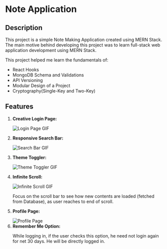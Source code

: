 <h1>Note Application</h1>

<h2>Description</h2>
<p>This project is a simple Note Making Application created using MERN Stack. The main motive behind developing this project was to learn full-stack web application development using MERN Stack.</p>
<p>
    This project helped me learn the fundamentals of: 
    <ul>
        <li>React Hooks</li>
        <li>MongoDB Schema and Validations</li>
        <li>API Versioning</li>
        <li>Modular Design of a Project</li>
        <li>Cryptography(Single-Key and Two-Key)</li>
    </ul>
</p>

<h2>Features</h2>
<ol>
    <li>
        <p>
            <b>Creative Login Page:</b>
        </p>
        <img src="https://github.com/aayush7908/Note-Application/assets/116342742/beb2a136-f562-428d-821d-6696753cdd11" alt="Login Page GIF" title="Login Page GIF" />
    </li>
    <li>
        <p>
            <b>Responsive Search Bar:</b>
        </p>
        <img src="https://github.com/aayush7908/Note-Application/assets/116342742/ce3922e4-04d6-4ed2-b84d-d521fde58094" alt="Search Bar GIF" title="Search Bar GIF" />
    </li>
    <li>
        <p>
            <b>Theme Toggler:</b>
        </p>
        <img src="https://github.com/aayush7908/Note-Application/assets/116342742/a8867503-f19a-44b2-96aa-9b38687b0d0b" alt="Theme Toggler GIF" title="Theme Toggler GIF" />
    </li>
    <li>
        <p>
            <b>Infinite Scroll:</b>
        </p>
        <img src="https://github.com/aayush7908/Note-Application/assets/116342742/3f7eafb4-097c-43c7-b0c1-868a3a9781bc" alt="Infinite Scroll GIF" title="Infinite Scroll GIF" />
        <p>Focus on the scroll bar to see how new contents are loaded (fetched from Database), as user reaches to end of scroll.</p>
    </li>
    <li>
        <p>
            <b>Profile Page:</b>
        </p>
        <img src="https://github.com/aayush7908/Note-Application/assets/116342742/dc5f7f0a-d48d-4a28-aa6a-d80facc74482" alt="Profile Page" title="Profile Page" />
    </li>
    <li>
        <b>Remember Me Option:</b>
        <p>While logging in, if the user checks this option, he need not login again for net 30 days. He will be directly logged in.</p>
    </li>
</ol>
